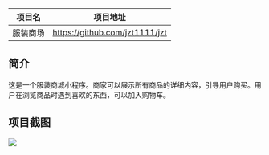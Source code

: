 |项目名    |项目地址                                     |
|:-------:|:-------------------------------------------:|
|服装商场 |https://github.com/jzt1111/jzt|

## 简介

这是一个服装商城小程序。商家可以展示所有商品的详细内容，引导用户购买。用户在浏览商品时遇到喜欢的东西，可以加入购物车。

## 项目截图
![](https://inews.gtimg.com/newsapp_ls/0/14929255558/0)
